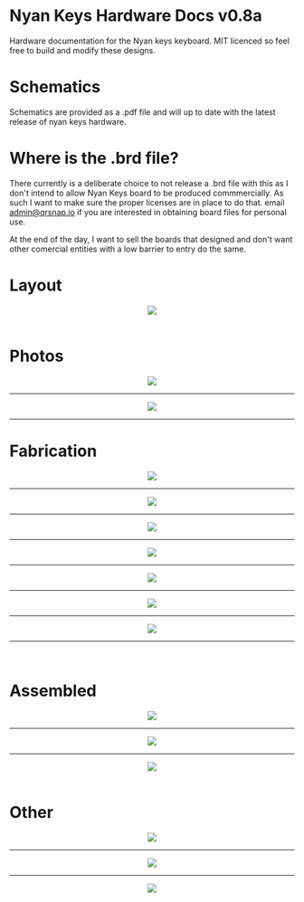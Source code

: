 # Nyan Keys Hardware Docs v0.8a
Hardware documentation for the Nyan keys keyboard. MIT licenced so feel free to build and modify these designs.

# Schematics
Schematics are provided as a .pdf file and will up to date with the latest release of nyan keys hardware.

# Where is the .brd file?
There currently is a deliberate choice to not release a .brd file with this as I don't intend to allow Nyan Keys board to be produced
commmercially. As such I want to make sure the proper licenses are in place to do that. email admin@qrsnap.io if you are interested in
obtaining board files for personal use.

At the end of the day, I want to sell the boards that designed and don't want other comercial entities with a low barrier to entry
do the same.

# Layout
<div align="center">
 <img src="pcb_images/nyan_keys_pcb_080a.png">
</div>

<br>

# Photos
<div align="center">
 <img src="assets/pcb_0.jpg">
 <hr>
 <img src="assets/assembled_0.jpg">
 <hr>
</div>

# Fabrication
<div align="center">

 <img src="assets/pcb_2.jpg">
 <hr>
 <img src="assets/pcb_1.jpg">
 <hr>
 <img src="assets/pcb_3.jpg">
 <hr>
 <img src="assets/pcb_4.jpg">
 <hr>
 <img src="assets/pcb_5.jpg">
 <hr>
 <img src="assets/pcb_6.jpg">
 <hr>
 <img src="assets/pcb_7.jpg">
 <hr>
</div>

<br>

# Assembled
<div align="center">
 <img src="assets/assembled_1.jpg">
  <hr>
 <img src="assets/assembled_2.jpg">
  <hr>
 <img src="assets/assembled_3.jpg">
</div>

<br>

# Other
<div align="center">
 <img src="assets/other_0.jpg">
 <hr>
 <img src="assets/other_1.jpg">
 <hr>
 <img src="assets/other_2.jpg">
</div>
